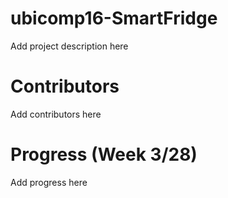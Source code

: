 # ubicomp16-SmartFridge
Add project description here

# Contributors
Add contributors here

# Progress (Week 3/28)
Add progress here
